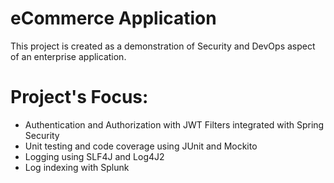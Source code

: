 # eCommerce Application

This project is created as a demonstration of Security and DevOps aspect of an enterprise application.

# Project's Focus:

- Authentication and Authorization with JWT Filters integrated with Spring Security
- Unit testing and code coverage using JUnit and Mockito
- Logging using SLF4J and Log4J2 
- Log indexing with Splunk


